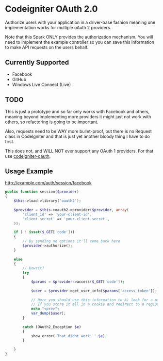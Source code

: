 # Codeigniter OAuth 2.0

Authorize users with your application in a driver-base fashion meaning one implementation works for multiple oAuth 2 providers.

Note that this Spark ONLY provides the authorization mechanism. You will need to implement the example controller so you can save this information to make API requests on the users behalf.

## Currently Supported

- Facebook
- GitHub
- Windows Live Connect (Live)

## TODO

This is just a prototype and so far only works with Facebook and others, meaning beyond implementing more providers it might just not work with others, so refactoring is going to be important. 

Also, requests need to be WAY more bullet-proof, but there is no Request class in CodeIgniter and that is just yet another bloody thing I have to do first.

This does not, and WILL NOT ever support any OAuth 1 providers. For that use [codeigniter-oauth](https://github.com/calvinfroedge/codeigniter-oauth).

## Usage Example

http://example.com/auth/session/facebook

```php
public function session($provider)
{
	$this->load->library('oauth2');
	
	$provider = $this->oauth2->provider($provider, array(
		'client_id' => 'your-client-id',
		'client_secret' => 'your-client-secret',
	));

	if ( ! isset($_GET['code']))
	{
		// By sending no options it'll come back here
		$provider->authorize();
	}
	
	else
	{
		// Howzit?
		try
		{
			$params = $provider->access($_GET['code']);
			
			$user = $provider->get_user_info($params['access_token']);
			
			// Here you should use this information to A) look for a user B) help a new user sign up with existing data.
			// If you store it all in a cookie and redirect to a registration page this is crazy-simple.
			echo "<pre>";
			var_dump($user);
		}
		
		catch (OAuth2_Exception $e)
		{
			show_error('That didnt work: '.$e);
		}
		
	}
}
```